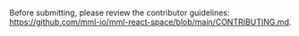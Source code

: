 




Before submitting, please review the contributor guidelines: https://github.com/mml-io/mml-react-space/blob/main/CONTRIBUTING.md.













